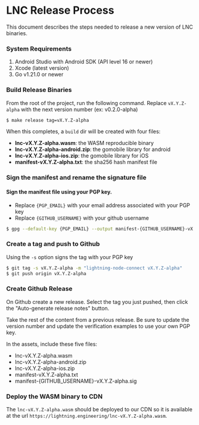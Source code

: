 # LNC Release Process

This document describes the steps needed to release a new version of LNC binaries.

### System Requirements

1. Android Studio with Android SDK (API level 16 or newer)
2. Xcode (latest version)
3. Go v1.21.0 or newer

### Build Release Binaries

From the root of the project, run the following command. Replace `vX.Y.Z-alpha`
with the next version number (ex: v0.2.0-alpha)

```sh
$ make release tag=vX.Y.Z-alpha
```

When this completes, a `build` dir will be created with four files:

- **lnc-vX.Y.Z-alpha.wasm**: the WASM reproducible binary
- **lnc-vX.Y.Z-alpha-android.zip**: the gomobile library for android
- **lnc-vX.Y.Z-alpha-ios.zip**: the gomobile library for iOS
- **manifest-vX.Y.Z-alpha.txt**: the sha256 hash manifest file

### Sign the manifest and rename the signature file

#### Sign the manifest file using your PGP key.

- Replace `{PGP_EMAIL}` with your email address associated with your PGP key
- Replace `{GITHUB_USERNAME}` with your github username

```sh
$ gpg --default-key {PGP_EMAIL} --output manifest-{GITHUB_USERNAME}-vX.Y.Z-alpha.sig --detach-sign manifest-vX.Y.Z-alpha.txt
```

### Create a tag and push to Github

Using the `-s` option signs the tag with your PGP key

```sh
$ git tag -s vX.Y.Z-alpha -m "lightning-node-connect vX.Y.Z-alpha"
$ git push origin vX.Y.Z-alpha
```

### Create Github Release

On Github create a new release. Select the tag you just pushed, then click the
"Auto-generate release notes" button.

Take the rest of the content from a previous release. Be sure to update the
version number and update the verification examples to use your own PGP key.

In the assets, include these five files:

- lnc-vX.Y.Z-alpha.wasm
- lnc-vX.Y.Z-alpha-android.zip
- lnc-vX.Y.Z-alpha-ios.zip
- manifest-vX.Y.Z-alpha.txt
- manifest-{GITHUB_USERNAME}-vX.Y.Z-alpha.sig

### Deploy the WASM binary to CDN

The `lnc-vX.Y.Z-alpha.wasm` should be deployed to our CDN so it is available
at the url `https://lightning.engineering/lnc-vX.Y.Z-alpha.wasm`.
